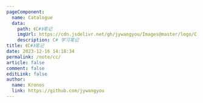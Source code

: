 ```yaml
---
pageComponent:
  name: Catalogue
  data:
    path: 《C#》笔记
    imgUrl: https://cdn.jsdelivr.net/gh/jywangyou/Images@master/logo/C
    description: C# 学习笔记
title: 《C#》笔记
date: 2023-12-16 14:18:34
permalink: /note/cc/
article: false
comment: false
editLink: false
author: 
  name: Kronos
  link: https://github.com/jywangyou
---
```

